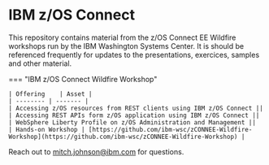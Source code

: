 # IBM z/OS Connect

This repository contains material from the z/OS Connect EE Wildfire workshops run by the IBM Washington Systems Center. It is should be referenced frequently for updates to the presentations, exercices, samples and other material.

=== "IBM z/OS Connect Wildfire Workshop"

    | Offering    | Asset |
    | -------- | ------- |
    | Accessing z/OS resources from REST clients using IBM z/OS Connect ||
    | Accessing REST APIs form z/OS application using IBM z/OS Connect ||
    | WebSphere Liberty Profile on z/OS Administration and Management ||
    | Hands-on Workshop | [https://github.com/ibm-wsc/zCONNEE-Wildfire-Workshop](https://github.com/ibm-wsc/zCONNEE-Wildfire-Workshop) |

Reach out to mitch.johnson@ibm.com for questions.